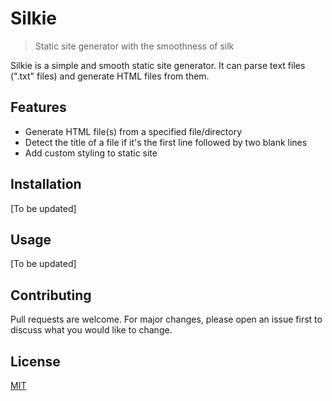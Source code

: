 # Silkie
> Static site generator with the smoothness of silk

Silkie is a simple and smooth static site generator. It can parse text files (".txt" files) and 
generate HTML files from them.

## Features
- Generate HTML file(s) from a specified file/directory
- Detect the title of a file if it's the first line followed by two blank lines
- Add custom styling to static site

## Installation
[To be updated]

## Usage
[To be updated]

## Contributing
Pull requests are welcome. For major changes, please open an issue first to discuss what you would like to change.

## License
[MIT](LICENSE)

